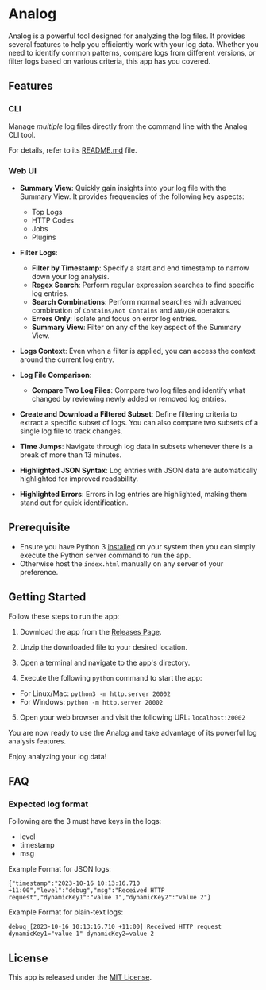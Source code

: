 # Analog

Analog is a powerful tool designed for analyzing the log files. It provides several features to help you efficiently work with your log data. Whether you need to identify common patterns, compare logs from different versions, or filter logs based on various criteria, this app has you covered.

## Features

### CLI

Manage _multiple_ log files directly from the command line with the Analog CLI tool.

For details, refer to its [README.md](https://github.com/vish9812/analog/blob/main/src/cmd/README.md) file.

### Web UI

- **Summary View**: Quickly gain insights into your log file with the Summary View. It provides frequencies of the following key aspects:

  - Top Logs
  - HTTP Codes
  - Jobs
  - Plugins

- **Filter Logs**:

  - **Filter by Timestamp**: Specify a start and end timestamp to narrow down your log analysis.
  - **Regex Search**: Perform regular expression searches to find specific log entries.
  - **Search Combinations**: Perform normal searches with advanced combination of `Contains/Not Contains` and `AND/OR` operators.
  - **Errors Only**: Isolate and focus on error log entries.
  - **Summary View**: Filter on any of the key aspect of the Summary View.

- **Logs Context**: Even when a filter is applied, you can access the context around the current log entry.

- **Log File Comparison**:

  - **Compare Two Log Files**: Compare two log files and identify what changed by reviewing newly added or removed log entries.

- **Create and Download a Filtered Subset**: Define filtering criteria to extract a specific subset of logs. You can also compare two subsets of a single log file to track changes.

- **Time Jumps**: Navigate through log data in subsets whenever there is a break of more than 13 minutes.

- **Highlighted JSON Syntax**: Log entries with JSON data are automatically highlighted for improved readability.

- **Highlighted Errors**: Errors in log entries are highlighted, making them stand out for quick identification.

## Prerequisite

- Ensure you have Python 3 [installed](https://www.python.org/downloads/) on your system then you can simply execute the Python server command to run the app.
- Otherwise host the `index.html` manually on any server of your preference.

## Getting Started

Follow these steps to run the app:

1. Download the app from the [Releases Page](https://github.com/vish9812/analog/releases).

2. Unzip the downloaded file to your desired location.

3. Open a terminal and navigate to the app's directory.

4. Execute the following `python` command to start the app:

- For Linux/Mac: `python3 -m http.server 20002`
- For Windows: `python -m http.server 20002`

5. Open your web browser and visit the following URL: `localhost:20002`

You are now ready to use the Analog and take advantage of its powerful log analysis features.

Enjoy analyzing your log data!

## FAQ

### Expected log format

Following are the 3 must have keys in the logs:

- level
- timestamp
- msg

Example Format for JSON logs:

```
{"timestamp":"2023-10-16 10:13:16.710 +11:00","level":"debug","msg":"Received HTTP request","dynamicKey1":"value 1","dynamicKey2":"value 2"}
```

Example Format for plain-text logs:

```
debug [2023-10-16 10:13:16.710 +11:00] Received HTTP request dynamicKey1="value 1" dynamicKey2=value 2
```

## License

This app is released under the [MIT License](https://github.com/vish9812/analog/blob/main/LICENSE).
